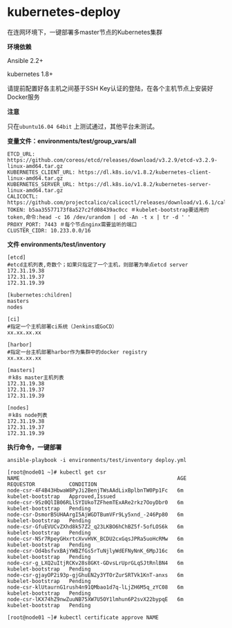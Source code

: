 # kubernetes-deploy

在连网环境下，一键部署多master节点的Kubernetes集群

**环境依赖**

Ansible 2.2+

kubernetes 1.8+

请提前配置好各主机之间基于SSH Key认证的登陆，在各个主机节点上安装好Docker服务

**注意**

只在`ubuntu16.04 64bit` 上测试通过，其他平台未测试。


**变量文件：environments/test/group_vars/all**

	ETCD_URL: https://github.com/coreos/etcd/releases/download/v3.2.9/etcd-v3.2.9-linux-amd64.tar.gz
	KUBERNETES_CLIENT_URL: https://dl.k8s.io/v1.8.2/kubernetes-client-linux-amd64.tar.gz
	KUBERNETES_SERVER_URL: https://dl.k8s.io/v1.8.2/kubernetes-server-linux-amd64.tar.gz
	CALICOCTL: https://github.com/projectcalico/calicoctl/releases/download/v1.6.1/calicoctl
	TOKEN: b5aa35577173f8a527c2fd08439ac0cc ＃kubelet-bootstrap要适用的token,命令:head -c 16 /dev/urandom | od -An -t x | tr -d ' '
	PROXY_PORT: 7443 ＃每个节点nginx需要监听的端口
	CLUSTER_CIDR: 10.233.0.0/16


**文件 environments/test/inventory**

	[etcd]
	#etcd主机列表,奇数个；如果只指定了一个主机，则部署为单点etcd server
	172.31.19.38
	172.31.19.37
	172.31.19.39

	[kubernetes:children]
	masters
	nodes

	[ci]
	#指定一个主机部署ci系统（Jenkins或GoCD）
	xx.xx.xx.xx

	[harbor]
	#指定一台主机部署harbor作为集群中的docker registry
	xx.xx.xx.xx

	[masters]
	＃k8s master主机列表
	172.31.19.38
	172.31.19.37
	172.31.19.39

	[nodes]
	＃k8s node列表
	172.31.19.38
	172.31.19.37
	172.31.19.39

**执行命令，一键部署**

	ansible-playbook -i environments/test/inventory deploy.yml

	[root@node01 ~]# kubectl get csr
	NAME                                                   AGE       REQUESTOR           CONDITION
	node-csr-4F4B43HbwaW8PyJi2BenjTWsAAdLixBplbnTW0Pp1Fc   6m        kubelet-bootstrap   Approved,Issued
	node-csr-9Sz0QlIB06RLlSYIUkoTZFhemTExARe2rkz7OoyDbr0   6m        kubelet-bootstrap   Pending
	node-csr-DsmorB5UHAArgI5AjWGDTBumVFr9Ly5xnd_-246Pp80   6m        kubelet-bootstrap   Pending
	node-csr-GfuEVUCvZXhd8k57Z2_q23LKBO6hChBZ5f-5ofLOS6k   6m        kubelet-bootstrap   Pending
	node-csr-NSr7RpeyGHxrtcXvvHVK_BCDU2cxGqsJPRa5uoHcRMw   6m        kubelet-bootstrap   Pending
	node-csr-Od4bsfvxBAjYWBZfGs5rTuNjlyWdEFNyNnK_6MpJ16c   6m        kubelet-bootstrap   Pending
	node-csr-g_LXQ2uItjRCKv28s8GKt-GDvsLrUprGLqSJtRnlBN4   6m        kubelet-bootstrap   Pending
	node-csr-gjayOP2i93p-gjGhuEN2y3YTOrZurSRTVk1KnT-anxs   6m        kubelet-bootstrap   Pending
	node-csr-klUtaurnG1rush4n91QMbao1d7q-lLjZH6M5q_zYC08   6m        kubelet-bootstrap   Pending
	node-csr-lKX74hZ9nwZuuNB75XW7U5OY1lmhun6P2svX22bypqE   6m        kubelet-bootstrap   Pending

	[root@node01 ~]# kubectl certificate approve NAME
